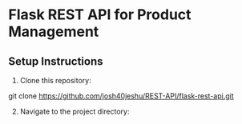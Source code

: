 # Flask REST API for Product Management

## Setup Instructions

1. Clone this repository:

git clone https://github.com/josh40jeshu/REST-API/flask-rest-api.git

2. Navigate to the project directory:




